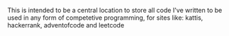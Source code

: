This is intended to be a central location to store all code I've written to be used in any form of competetive programming, for sites like: kattis, hackerrank, adventofcode and leetcode
